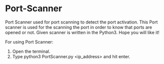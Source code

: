 # Port-Scanner
Port Scanner used for port scanning to detect the port activation.
This Port scanner is used for the scanning the port in order to know that ports are opened or not.
Given scanner is written in the Python3.
Hope you will like it!

For using Port Scanner:
1. Open the terminal.
2. Type python3 PortScanner.py <ip_address> and hit enter.
